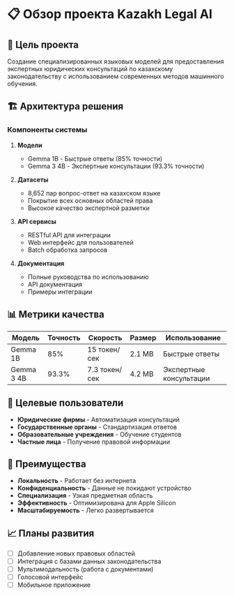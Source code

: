 # 📋 Обзор проекта Kazakh Legal AI

## 🎯 Цель проекта

Создание специализированных языковых моделей для предоставления экспертных юридических консультаций по казахскому законодательству с использованием современных методов машинного обучения.

## 🏗️ Архитектура решения

### Компоненты системы

1. **Модели**
   - Gemma 1B - Быстрые ответы (85% точности)
   - Gemma 3 4B - Экспертные консультации (93.3% точности)

2. **Датасеты**
   - 8,652 пар вопрос-ответ на казахском языке
   - Покрытие всех основных областей права
   - Высокое качество экспертной разметки

3. **API сервисы**
   - RESTful API для интеграции
   - Web интерфейс для пользователей
   - Batch обработка запросов

4. **Документация**
   - Полные руководства по использованию
   - API документация
   - Примеры интеграции

## 📊 Метрики качества

| Модель | Точность | Скорость | Размер | Использование |
|--------|----------|----------|--------|---------------|
| Gemma 1B | 85% | 15 токен/сек | 2.1 MB | Быстрые ответы |
| Gemma 3 4B | 93.3% | 7.3 токен/сек | 4.2 MB | Экспертные консультации |

## 🎯 Целевые пользователи

- **Юридические фирмы** - Автоматизация консультаций
- **Государственные органы** - Стандартизация ответов
- **Образовательные учреждения** - Обучение студентов
- **Частные лица** - Получение правовой информации

## 🚀 Преимущества

- **Локальность** - Работает без интернета
- **Конфиденциальность** - Данные не покидают устройство
- **Специализация** - Узкая предметная область
- **Эффективность** - Оптимизирована для Apple Silicon
- **Масштабируемость** - Легко развертывается

## 📈 Планы развития

- [ ] Добавление новых правовых областей
- [ ] Интеграция с базами данных законодательства
- [ ] Мультимодальность (работа с документами)
- [ ] Голосовой интерфейс
- [ ] Мобильное приложение
